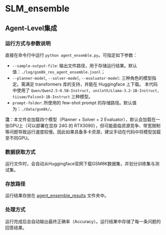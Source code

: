 # SLM_ensemble

## Agent-Level集成

### 运行方式与参数说明
直接在命令行中运行 `python agent_ensemble.py`。可指定如下参数：
- `--sample-output-file`: 输出文件路径，用于存储运行结果。默认值：`./log/gsm8k_res_agent_ensemble.jsonl`；
- `--planner-model`, `--solver-model`, `--evaluator-model`: 三种角色的模型指定。需满足 transformers 库的支持，并能在 Huggingface 上下载。
本代码中使用了 `Qwen/Qwen2.5-0.5B-Instruct, unsloth/Llama-3.2-1B-Instruct, tiiuae/Falcon3-1B-Instruct` 三种模型。
- `prompt-folder`: 所使用的 few-shot prompt 的存储路径。默认值为：`./data/gsm8k/`。

**注**：本文件会加载四个模型（Planner + Solver + 2 Evaluator），默认会加载在一张GPU上（可以部署在显存 24G 的 RTX3090），但可能面临资源竞争、带宽限制等问题导致运行速度较慢。因此如果具备多卡资源，建议手动在代码中将模型加载至不同GPU。
### 数据获取方式
运行文件时，会自动从Huggingface官网下载GSM8K数据集，并划分训练集与测试集。
### 存放路径
运行结果存放在 [agent_ensemble_results](./agent_ensemble_results/) 文件夹中。
### 处理方式
运行完成后会自动输出最终正确率（Accuracy）。运行结果中存储了每一条问题的回答结果。